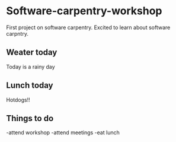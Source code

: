 # Software-carpentry-workshop
First project on software carpentry.
Excited to learn about software carpntry.
## Weater today
Today is a rainy day
## Lunch today
Hotdogs!!
## Things to do
-attend workshop
-attend meetings
-eat lunch
